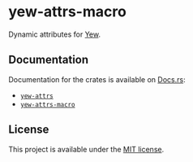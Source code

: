 # yew-attrs-macro

Dynamic attributes for [Yew](https://yew.rs/).

## Documentation

Documentation for the crates is available on [Docs.rs](https://docs.rs/):

-   [`yew-attrs`](https://docs.rs/yew-attrs/latest/yew_attrs/)
-   [`yew-attrs-macro`](https://docs.rs/yew-attrs-macro/latest/yew_attrs_macro/)

## License

This project is available under the [MIT license](LICENSE.md).
